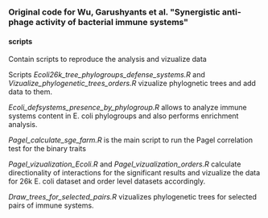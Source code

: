 ### Original code for Wu, Garushyants et al. "Synergistic anti-phage activity of bacterial immune systems"

#### **scripts**
Contain scripts to reproduce the analysis and vizualize data

Scripts *Ecoli26k_tree_phylogroups_defense_systems.R* and *Vizualize_phylogenetic_trees_orders.R* vizualize phylognetic trees and add data to them.

*Ecoli_defsystems_presence_by_phylogroup.R* allows to analyze immune systems content in E. coli phylogroups and also performs enrichment analysis.

*Pagel_calculate_sge_farm.R* is the main script to run the Pagel correlation test for the binary traits

*Pagel_vizualization_Ecoli.R* and *Pagel_vizualization_orders.R* calculate directionality of interactions for the significant results and vizualize the data for 26k E. coli dataset and order level datasets accordingly.

*Draw_trees_for_selected_pairs.R* vizualizes phylogenetic trees for selected pairs of immune systems.




